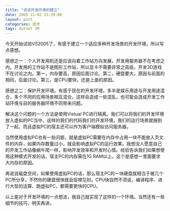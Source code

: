 ```yaml
---
title: "说说开发环境的建立"
date: 2005-11-02 15:39:00
layout: post
categories: 技术
tags: dotnet VM
---
```


今天开始试验VS2005了，有感于建立一个适应多种开发场景的开发环境，所以写点感想。

感想之一：个人开发用机还是应该向着工作站方向发展，开发用服务器不在考虑之内。开发用的工作站不是图形工作站，所以显卡不需要非常之高级，开发3D游戏不在讨论之内。第一，内存要高，原因后面讨论。第二，硬盘要大，原因与前面的相同，后面讨论。第三，是CPU要快，还是上面的原因。

感想之二：保护开发环境。有感于现在的开发环境，多半是娱乐用途与开发用途混合，多个不同的应用场景相互混合。这样会造成一些混乱，也可能会造成开发工作站环境与目的服务器环境不同带来问题。

解决这个问题的一个方法是使用Vistual PC进行隔离。我们可以将我们的开发环境放入虚拟的PC当中，这样的我们的代码我们的开发环境，我们的运行场景就捆到了一起，而且虚拟PC的宿主还可以作为客户端模拟访问服务器。

当然使用虚拟PC也有一些问题，就是虚拟PC需要在内存中占用一块不能放入页文件的内存，如果内存数量过小，就会影响虚拟PC的运行效果。我想没人愿意自己的开发工作站像蜗牛爬一样，影响开发效率和开发时心情。经验告诉我们如果想使用这种模式开发的话，宿主PC的内存需在1G RAM以上。这个是感想一里面要求大内存的原因。

再说说磁盘空间，如果使用虚拟PC的话，那么宿主PC的一块硬盘就相当于被几个PC所分享，不然你的硬盘很快就会捉襟见肘。CPU快自然不须说，编译程序、进行大型的运算、跑虚拟PC，都需要更快的CPU。

以上是对于开发环境的一点想法，我自己就实现了这样的一个环境。当然还有一些细节的技巧，明天再讲。